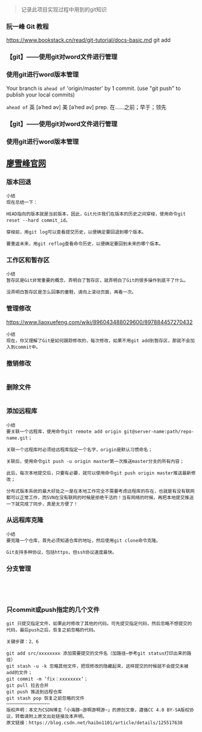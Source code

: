 > 记录此项目实现过程中用到的git知识

### 阮一峰 Git 教程
https://www.bookstack.cn/read/git-tutorial/docs-basic.md
git add


### 【git】——使用git对word文件进行管理


### 使用git进行word版本管理

Your branch is `ahead of` 'origin/master' by 1 commit.
(use "git push" to publish your local commits)

`ahead of` 英 [əˈhed əv]  美 [əˈhed əv] prep. 在……之前；早于；领先


### 【git】——使用git对word文件进行管理


### 使用git进行word版本管理

## [廖雪峰官网](https://www.liaoxuefeng.com)



### 版本回退
```
小结
现在总结一下：

HEAD指向的版本就是当前版本，因此，Git允许我们在版本的历史之间穿梭，使用命令git reset --hard commit_id。

穿梭前，用git log可以查看提交历史，以便确定要回退到哪个版本。

要重返未来，用git reflog查看命令历史，以便确定要回到未来的哪个版本。
```
### 工作区和暂存区
```
小结
暂存区是Git非常重要的概念，弄明白了暂存区，就弄明白了Git的很多操作到底干了什么。

没弄明白暂存区是怎么回事的童鞋，请向上滚动页面，再看一次。
```
### 管理修改
https://www.liaoxuefeng.com/wiki/896043488029600/897884457270432
```
小结
现在，你又理解了Git是如何跟踪修改的，每次修改，如果不用git add到暂存区，那就不会加入到commit中。
```

### 撤销修改
```

```

### 删除文件
```

```


### 添加远程库
```
小结
要关联一个远程库，使用命令git remote add origin git@server-name:path/repo-name.git；

关联一个远程库时必须给远程库指定一个名字，origin是默认习惯命名；

关联后，使用命令git push -u origin master第一次推送master分支的所有内容；

此后，每次本地提交后，只要有必要，就可以使用命令git push origin master推送最新修改；

分布式版本系统的最大好处之一是在本地工作完全不需要考虑远程库的存在，也就是有没有联网都可以正常工作，而SVN在没有联网的时候是拒绝干活的！当有网络的时候，再把本地提交推送一下就完成了同步，真是太方便了！
```

### 从远程库克隆

```
小结
要克隆一个仓库，首先必须知道仓库的地址，然后使用git clone命令克隆。

Git支持多种协议，包括https，但ssh协议速度最快。
```

### 分支管理

```

```

### 
```

```


### 
```

```

### 只commit或push指定的几个文件

```
git 只提交指定文件，如果此时修改了其他的代码。可先提交指定代码，然后忽略不想提交的代码，最后push之后，恢复之前忽略的代码。

关键步骤：2、6

git add src/xxxxxxxx 添加需要提交的文件名（加路径–参考git status打印出来的路径）
git stash -u -k 忽略其他文件，把现修改的隐藏起来，这样提交的时候就不会提交未被add的文件；
git commit -m ‘fix：xxxxxxxx’；
git pull 拉去合并
git push 推送到远程仓库
git stash pop 恢复之前忽略的文件
————————————————
版权声明：本文为CSDN博主「小海豚~游啊游啊游~」的原创文章，遵循CC 4.0 BY-SA版权协议，转载请附上原文出处链接及本声明。
原文链接：https://blog.csdn.net/haibo1101/article/details/125517638
```













